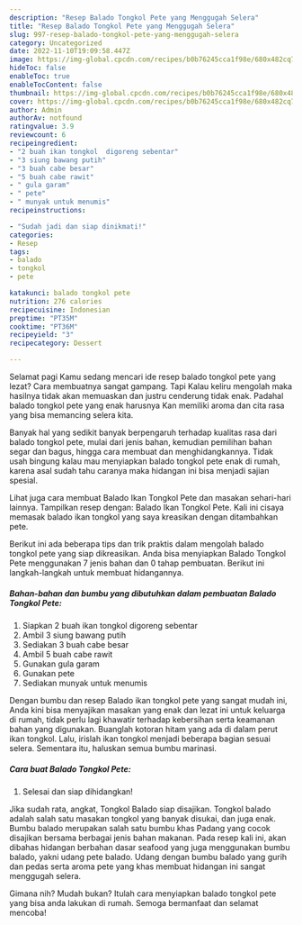 ```yaml
---
description: "Resep Balado Tongkol Pete yang Menggugah Selera"
title: "Resep Balado Tongkol Pete yang Menggugah Selera"
slug: 997-resep-balado-tongkol-pete-yang-menggugah-selera
category: Uncategorized
date: 2022-11-10T19:09:58.447Z
image: https://img-global.cpcdn.com/recipes/b0b76245cca1f98e/680x482cq70/balado-tongkol-pete-foto-resep-utama.jpg
hideToc: false
enableToc: true
enableTocContent: false
thumbnail: https://img-global.cpcdn.com/recipes/b0b76245cca1f98e/680x482cq70/balado-tongkol-pete-foto-resep-utama.jpg
cover: https://img-global.cpcdn.com/recipes/b0b76245cca1f98e/680x482cq70/balado-tongkol-pete-foto-resep-utama.jpg
author: Admin
authorAv: notfound
ratingvalue: 3.9
reviewcount: 6
recipeingredient:
- "2 buah ikan tongkol  digoreng sebentar"
- "3 siung bawang putih"
- "3 buah cabe besar"
- "5 buah cabe rawit"
- " gula garam"
- " pete"
- " munyak untuk menumis"
recipeinstructions:

- "Sudah jadi dan siap dinikmati!"
categories:
- Resep
tags:
- balado
- tongkol
- pete

katakunci: balado tongkol pete 
nutrition: 276 calories
recipecuisine: Indonesian
preptime: "PT35M"
cooktime: "PT36M"
recipeyield: "3"
recipecategory: Dessert

---
```



Selamat pagi Kamu sedang mencari ide resep balado tongkol pete yang lezat? Cara membuatnya sangat gampang. Tapi Kalau keliru mengolah maka hasilnya tidak akan memuaskan dan justru cenderung tidak enak. Padahal balado tongkol pete yang enak harusnya Kan memiliki aroma dan cita rasa yang bisa memancing selera kita.


Banyak hal yang sedikit banyak berpengaruh terhadap kualitas rasa dari balado tongkol pete, mulai dari jenis bahan, kemudian pemilihan bahan segar dan bagus, hingga cara membuat dan menghidangkannya. Tidak usah bingung kalau mau menyiapkan balado tongkol pete enak di rumah, karena asal sudah tahu caranya maka hidangan ini bisa menjadi sajian spesial.

Lihat juga cara membuat Balado Ikan Tongkol Pete dan masakan sehari-hari lainnya. Tampilkan resep dengan: Balado Ikan Tongkol Pete. Kali ini cisaya memasak balado ikan tongkol yang saya kreasikan dengan ditambahkan pete.


Berikut ini ada beberapa tips dan trik praktis dalam mengolah balado tongkol pete yang siap dikreasikan. Anda bisa menyiapkan Balado Tongkol Pete menggunakan 7 jenis bahan dan 0 tahap pembuatan. Berikut ini langkah-langkah untuk membuat hidangannya.

<!--inarticleads1-->

##### Bahan-bahan dan bumbu yang dibutuhkan dalam pembuatan Balado Tongkol Pete:

1. Siapkan 2 buah ikan tongkol  digoreng sebentar
1. Ambil 3 siung bawang putih
1. Sediakan 3 buah cabe besar
1. Ambil 5 buah cabe rawit
1. Gunakan  gula garam
1. Gunakan  pete
1. Sediakan  munyak untuk menumis


Dengan bumbu dan resep Balado ikan tongkol pete yang sangat mudah ini, Anda kini bisa menyajikan masakan yang enak dan lezat ini untuk keluarga di rumah, tidak perlu lagi khawatir terhadap kebersihan serta keamanan bahan yang digunakan. Buanglah kotoran hitam yang ada di dalam perut ikan tongkol. Lalu, irislah ikan tongkol menjadi beberapa bagian sesuai selera. Sementara itu, haluskan semua bumbu marinasi. 

<!--inarticleads2-->

##### Cara buat Balado Tongkol Pete:


1. Selesai dan siap dihidangkan!

Jika sudah rata, angkat, Tongkol Balado siap disajikan. Tongkol balado adalah salah satu masakan tongkol yang banyak disukai, dan juga enak. Bumbu balado merupakan salah satu bumbu khas Padang yang cocok disajikan bersama berbagai jenis bahan makanan. Pada resep kali ini, akan dibahas hidangan berbahan dasar seafood yang juga menggunakan bumbu balado, yakni udang pete balado. Udang dengan bumbu balado yang gurih dan pedas serta aroma pete yang khas membuat hidangan ini sangat menggugah selera. 

Gimana nih? Mudah bukan? Itulah cara menyiapkan balado tongkol pete yang bisa anda lakukan di rumah. Semoga bermanfaat dan selamat mencoba!
